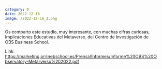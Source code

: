 ```yaml
--- 
category: D 
date: 2022-12-16 
image: /2022-12-16_2.png 
--- 
```


Os comparto este estudio, muy interesante, con muchas cifras curiosas, Implicaciones Educativas del Metaverso, del Centro de Investigación de OBS Business School.

Link: https://marketing.onlinebschool.es/Prensa/Informes/Informe%20OBS%20Observatory-Metarverso%202022.pdf